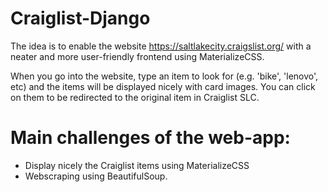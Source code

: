 # Craiglist-Django

The idea is to enable the website https://saltlakecity.craigslist.org/ with a neater and more user-friendly frontend using MaterializeCSS.

When you go into the website, type an item to look for (e.g. 'bike', 'lenovo', etc) and the items will be displayed nicely with 
card images. You can click on them to be redirected to the original item in Craiglist SLC.

# Main challenges of the web-app:

- Display nicely the Craiglist items using MaterializeCSS
- Webscraping using BeautifulSoup.
